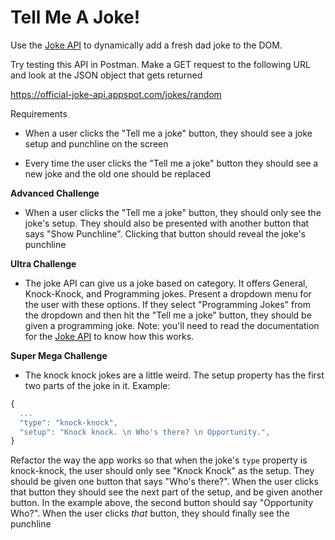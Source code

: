 # Tell Me A Joke!

Use the [Joke API](https://github.com/15Dkatz/official_joke_api) to dynamically add a fresh dad joke to the DOM.

Try testing this API in Postman. Make a GET request to the following URL and look at the JSON object that gets returned

https://official-joke-api.appspot.com/jokes/random

Requirements

- When a user clicks the "Tell me a joke" button, they should see a joke setup and punchline on the screen

- Every time the user clicks the "Tell me a joke" button they should see a new joke and the old one should be replaced

**Advanced Challenge**

- When a user clicks the "Tell me a joke" button, they should only see the joke's setup. They should also be presented with another button that says "Show Punchline". Clicking that button should reveal the joke's punchline

**Ultra Challenge**

- The joke API can give us a joke based on category. It offers General, Knock-Knock, and Programming jokes. Present a dropdown menu for the user with these options. If they select "Programming Jokes" from the dropdown and then hit the "Tell me a joke" button, they should be given a programming joke. Note: you'll need to read the documentation for the [Joke API](https://github.com/15Dkatz/official_joke_api) to know how this works.

**Super Mega Challenge**

- The knock knock jokes are a little weird. The setup property has the first two parts of the joke in it. Example:

```js
{
  ...
  "type": "knock-knock",
  "setup": "Knock knock. \n Who's there? \n Opportunity.",
}
```

Refactor the way the app works so that when the joke's `type` property is knock-knock, the user should only see "Knock Knock" as the setup. They should be given one button that says "Who's there?". When the user clicks that button they should see the next part of the setup, and be given another button. In the example above, the second button should say "Opportunity Who?". When the user clicks _that_ button, they should finally see the punchline

